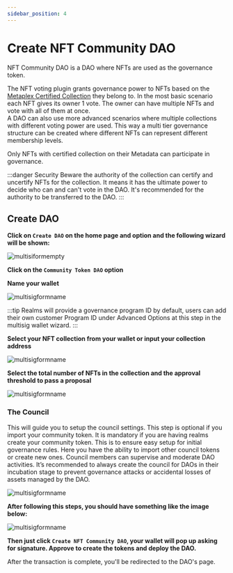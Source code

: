 ```yaml
---
sidebar_position: 4
---
```


# Create NFT Community DAO

NFT Community DAO is a DAO where NFTs are used as the governance token.

The NFT voting plugin grants governance power to NFTs based on the [Metaplex Certified Collection](https://www.metaplex.com/posts/certified-collections) they belong to.
In the most basic scenario each NFT gives its owner 1 vote. The owner can have multiple NFTs and vote with all of them at once.  
A DAO can also use more advanced scenarios where multiple collections with different voting power are used.
This way a multi tier governance structure can be created where different NFTs can represent
different membership levels.

Only NFTs with certified collection on their Metadata can participate in governance.

:::danger Security
Beware the authority of the collection can certify and uncertify NFTs for the collection.
It means it has the ultimate power to decide who can and can't vote in the DAO.
It's recommended for the authority to be transferred to the DAO.
:::

## Create DAO

**Click on `Create DAO` on the home page and option and the following wizard will be shown:**

![multisiformempty](https://user-images.githubusercontent.com/22420711/178862160-75a2bd5a-133e-47a2-a487-9b7ad6f66137.png)

**Click on the `Community Token DAO` option**

**Name your wallet**

![multisigformname](https://user-images.githubusercontent.com/22420711/179073700-4f80df39-657c-48e0-b40b-04186a52624e.png)

:::tip
Realms will provide a governance program ID by default, users can add their own customer Program ID under Advanced Options at this step in the multisig wallet wizard.
:::

**Select your NFT collection from your wallet or input your collection address**

![multisigformname](https://user-images.githubusercontent.com/22420711/179074587-61f5122a-24be-49af-bdc9-4f712038c2e5.png)

**Select the total number of NFTs in the collection and the approval threshold to pass a proposal**

![multisigformname](https://user-images.githubusercontent.com/22420711/179075252-1032e31d-79e5-449c-9c89-ec3126c6bb3d.png)

### The Council

This will guide you to setup the council settings. This step is optional if you import your community token. It is mandatory if you are having realms create your community token. This is to ensure easy setup for initial governance rules. Here you have the ability to import other council tokens or create new ones. Council members can supervise and moderate DAO activities. It’s recommended to always create the council for DAOs in their incubation stage to prevent governance attacks or accidental losses of assets managed by the DAO.

![multisigformname](https://user-images.githubusercontent.com/22420711/179075601-2bcb0e47-fef4-4dd1-8f7f-d8db92bec0b0.png)

**After following this steps, you should have something like the image below:**

![multisigformname](https://user-images.githubusercontent.com/22420711/179075952-74bd47ce-d1f5-4e7b-a8bd-00f2763883e8.png)

**Then just click `Create NFT Community DAO`, your wallet will pop up asking for signature. Approve to create the tokens and deploy the DAO.**

After the transaction is complete, you'll be redirected to the DAO's page.
